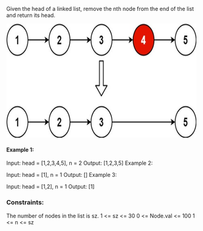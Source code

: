 Given the head of a linked list, remove the nth node from the end of the list and return its head.
<br>

<img src="https://github.com/ErdalNayir/algorithms-with-leetcode/blob/main/005%20Remove%20Nth%20Node%20From%20End%20of%20List/remove_ex1.jpg" alt="exampleImg" width="500" height="300">

 

#### Example 1:

Input: head = [1,2,3,4,5], n = 2
Output: [1,2,3,5]
Example 2:

Input: head = [1], n = 1
Output: []
Example 3:

Input: head = [1,2], n = 1
Output: [1]
 

### Constraints:

The number of nodes in the list is sz.
1 <= sz <= 30
0 <= Node.val <= 100
1 <= n <= sz
